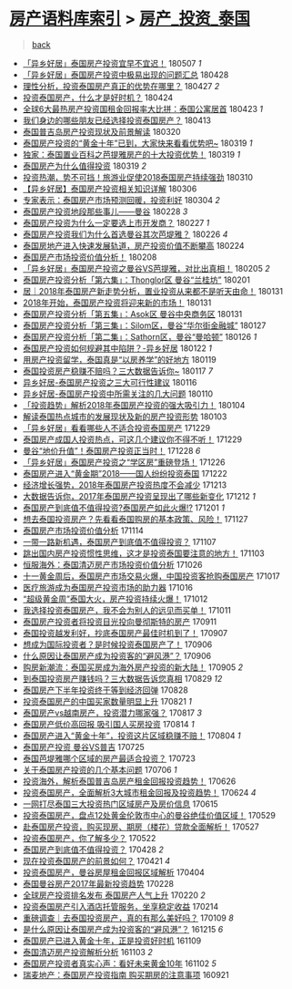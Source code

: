 [房产语料库索引](../../README.md)  > [房产_投资_泰国](房产_投资_泰国.md)
====
> [back](../README.md)

- [「异乡好居」泰国房产投资宜早不宜迟！](http://jkwz.applinzi.com/ittc/7100327460610769930.html#%E3%80%8C%E5%BC%82%E4%B9%A1%E5%A5%BD%E5%B1%85%E3%80%8D%E6%B3%B0%E5%9B%BD%E6%88%BF%E4%BA%A7%E6%8A%95%E8%B5%84%E5%AE%9C%E6%97%A9%E4%B8%8D%E5%AE%9C%E8%BF%9F%EF%BC%81) 180507 *1* 
- [「异乡好居」泰国房产投资中极易出现的问题汇总](http://jkwz.applinzi.com/ittc/7096989209980306449.html#%E3%80%8C%E5%BC%82%E4%B9%A1%E5%A5%BD%E5%B1%85%E3%80%8D%E6%B3%B0%E5%9B%BD%E6%88%BF%E4%BA%A7%E6%8A%95%E8%B5%84%E4%B8%AD%E6%9E%81%E6%98%93%E5%87%BA%E7%8E%B0%E7%9A%84%E9%97%AE%E9%A2%98%E6%B1%87%E6%80%BB) 180428  
- [理性分析，投资泰国房产真正的优势在哪里？](http://jkwz.applinzi.com/ittc/7096677781637432331.html#%E7%90%86%E6%80%A7%E5%88%86%E6%9E%90%EF%BC%8C%E6%8A%95%E8%B5%84%E6%B3%B0%E5%9B%BD%E6%88%BF%E4%BA%A7%E7%9C%9F%E6%AD%A3%E7%9A%84%E4%BC%98%E5%8A%BF%E5%9C%A8%E5%93%AA%E9%87%8C%EF%BC%9F) 180427 *2* 
- [投资泰国房产，什么才是好时机？](http://jkwz.applinzi.com/ittc/7095534925346505745.html#%E6%8A%95%E8%B5%84%E6%B3%B0%E5%9B%BD%E6%88%BF%E4%BA%A7%EF%BC%8C%E4%BB%80%E4%B9%88%E6%89%8D%E6%98%AF%E5%A5%BD%E6%97%B6%E6%9C%BA%EF%BC%9F) 180424  
- [全球6大最热房产投资国租金回报率大比拼：泰国公寓居首](http://jkwz.applinzi.com/ittc/7095322980609688582.html#%E5%85%A8%E7%90%836%E5%A4%A7%E6%9C%80%E7%83%AD%E6%88%BF%E4%BA%A7%E6%8A%95%E8%B5%84%E5%9B%BD%E7%A7%9F%E9%87%91%E5%9B%9E%E6%8A%A5%E7%8E%87%E5%A4%A7%E6%AF%94%E6%8B%BC%EF%BC%9A%E6%B3%B0%E5%9B%BD%E5%85%AC%E5%AF%93%E5%B1%85%E9%A6%96) 180423 *1* 
- [我们身边的哪些朋友已经选择投资泰国房产？](http://jkwz.applinzi.com/ittc/7091587175235978247.html#%E6%88%91%E4%BB%AC%E8%BA%AB%E8%BE%B9%E7%9A%84%E5%93%AA%E4%BA%9B%E6%9C%8B%E5%8F%8B%E5%B7%B2%E7%BB%8F%E9%80%89%E6%8B%A9%E6%8A%95%E8%B5%84%E6%B3%B0%E5%9B%BD%E6%88%BF%E4%BA%A7%EF%BC%9F) 180413  
- [泰国普吉岛房产投资现状及前景解读](http://jkwz.applinzi.com/ittc/7082519128579769355.html#%E6%B3%B0%E5%9B%BD%E6%99%AE%E5%90%89%E5%B2%9B%E6%88%BF%E4%BA%A7%E6%8A%95%E8%B5%84%E7%8E%B0%E7%8A%B6%E5%8F%8A%E5%89%8D%E6%99%AF%E8%A7%A3%E8%AF%BB) 180320  
- [泰国房产投资的“黄金十年”已到，大家快来看看优势吧~](http://jkwz.applinzi.com/ittc/7082235746704688135.html#%E6%B3%B0%E5%9B%BD%E6%88%BF%E4%BA%A7%E6%8A%95%E8%B5%84%E7%9A%84%E2%80%9C%E9%BB%84%E9%87%91%E5%8D%81%E5%B9%B4%E2%80%9D%E5%B7%B2%E5%88%B0%EF%BC%8C%E5%A4%A7%E5%AE%B6%E5%BF%AB%E6%9D%A5%E7%9C%8B%E7%9C%8B%E4%BC%98%E5%8A%BF%E5%90%A7%7E) 180319 *1* 
- [独家：泰国置业百科之芭提雅房产的十大投资优势！](http://jkwz.applinzi.com/ittc/7082185232730293254.html#%E7%8B%AC%E5%AE%B6%EF%BC%9A%E6%B3%B0%E5%9B%BD%E7%BD%AE%E4%B8%9A%E7%99%BE%E7%A7%91%E4%B9%8B%E8%8A%AD%E6%8F%90%E9%9B%85%E6%88%BF%E4%BA%A7%E7%9A%84%E5%8D%81%E5%A4%A7%E6%8A%95%E8%B5%84%E4%BC%98%E5%8A%BF%EF%BC%81) 180319 *1* 
- [泰国房产为什么值得投资](http://jkwz.applinzi.com/ittc/7081520734067491847.html#%E6%B3%B0%E5%9B%BD%E6%88%BF%E4%BA%A7%E4%B8%BA%E4%BB%80%E4%B9%88%E5%80%BC%E5%BE%97%E6%8A%95%E8%B5%84) 180319 *2* 
- [投资热潮，势不可挡！旅游业促使2018泰国房产持续强劲](http://jkwz.applinzi.com/ittc/7078853794509358087.html#%E6%8A%95%E8%B5%84%E7%83%AD%E6%BD%AE%EF%BC%8C%E5%8A%BF%E4%B8%8D%E5%8F%AF%E6%8C%A1%EF%BC%81%E6%97%85%E6%B8%B8%E4%B8%9A%E4%BF%83%E4%BD%BF2018%E6%B3%B0%E5%9B%BD%E6%88%BF%E4%BA%A7%E6%8C%81%E7%BB%AD%E5%BC%BA%E5%8A%B2) 180310  
- [【异乡好居】泰国房产投资相关知识详解](http://jkwz.applinzi.com/ittc/7077357227218568203.html#%E3%80%90%E5%BC%82%E4%B9%A1%E5%A5%BD%E5%B1%85%E3%80%91%E6%B3%B0%E5%9B%BD%E6%88%BF%E4%BA%A7%E6%8A%95%E8%B5%84%E7%9B%B8%E5%85%B3%E7%9F%A5%E8%AF%86%E8%AF%A6%E8%A7%A3) 180306  
- [专家表示：泰国房产市场预测回暖，投资利好](http://jkwz.applinzi.com/ittc/7076594255412069392.html#%E4%B8%93%E5%AE%B6%E8%A1%A8%E7%A4%BA%EF%BC%9A%E6%B3%B0%E5%9B%BD%E6%88%BF%E4%BA%A7%E5%B8%82%E5%9C%BA%E9%A2%84%E6%B5%8B%E5%9B%9E%E6%9A%96%EF%BC%8C%E6%8A%95%E8%B5%84%E5%88%A9%E5%A5%BD) 180304 *2* 
- [泰国房产投资地段那些事儿——曼谷](http://jkwz.applinzi.com/ittc/7075082198028125200.html#%E6%B3%B0%E5%9B%BD%E6%88%BF%E4%BA%A7%E6%8A%95%E8%B5%84%E5%9C%B0%E6%AE%B5%E9%82%A3%E4%BA%9B%E4%BA%8B%E5%84%BF%E2%80%94%E2%80%94%E6%9B%BC%E8%B0%B7) 180228 *3* 
- [泰国房产投资为什么一定要选上市开发商？](http://jkwz.applinzi.com/ittc/7074327240060175377.html#%E6%B3%B0%E5%9B%BD%E6%88%BF%E4%BA%A7%E6%8A%95%E8%B5%84%E4%B8%BA%E4%BB%80%E4%B9%88%E4%B8%80%E5%AE%9A%E8%A6%81%E9%80%89%E4%B8%8A%E5%B8%82%E5%BC%80%E5%8F%91%E5%95%86%EF%BC%9F) 180227 *1* 
- [泰国房产投资我们为什么首选曼谷其次芭堤雅？](http://jkwz.applinzi.com/ittc/7074325663698125831.html#%E6%B3%B0%E5%9B%BD%E6%88%BF%E4%BA%A7%E6%8A%95%E8%B5%84%E6%88%91%E4%BB%AC%E4%B8%BA%E4%BB%80%E4%B9%88%E9%A6%96%E9%80%89%E6%9B%BC%E8%B0%B7%E5%85%B6%E6%AC%A1%E8%8A%AD%E5%A0%A4%E9%9B%85%EF%BC%9F) 180226 *4* 
- [泰国房地产进入快速发展轨道，房产投资价值不断攀高](http://jkwz.applinzi.com/ittc/7073660578499658769.html#%E6%B3%B0%E5%9B%BD%E6%88%BF%E5%9C%B0%E4%BA%A7%E8%BF%9B%E5%85%A5%E5%BF%AB%E9%80%9F%E5%8F%91%E5%B1%95%E8%BD%A8%E9%81%93%EF%BC%8C%E6%88%BF%E4%BA%A7%E6%8A%95%E8%B5%84%E4%BB%B7%E5%80%BC%E4%B8%8D%E6%96%AD%E6%94%80%E9%AB%98) 180224  
- [泰国房产市场投资价值分析！](http://jkwz.applinzi.com/ittc/7067336922601358342.html#%E6%B3%B0%E5%9B%BD%E6%88%BF%E4%BA%A7%E5%B8%82%E5%9C%BA%E6%8A%95%E8%B5%84%E4%BB%B7%E5%80%BC%E5%88%86%E6%9E%90%EF%BC%81) 180208  
- [「异乡好居」泰国房产投资之曼谷VS芭提雅，对比出真相！](http://jkwz.applinzi.com/ittc/7066559659156964369.html#%E3%80%8C%E5%BC%82%E4%B9%A1%E5%A5%BD%E5%B1%85%E3%80%8D%E6%B3%B0%E5%9B%BD%E6%88%BF%E4%BA%A7%E6%8A%95%E8%B5%84%E4%B9%8B%E6%9B%BC%E8%B0%B7VS%E8%8A%AD%E6%8F%90%E9%9B%85%EF%BC%8C%E5%AF%B9%E6%AF%94%E5%87%BA%E7%9C%9F%E7%9B%B8%EF%BC%81) 180205 *2* 
- [泰国房产投资分析「第六集」：Thonglor区 曼谷“兰桂坊”](http://jkwz.applinzi.com/ittc/7065206039069066256.html#%E6%B3%B0%E5%9B%BD%E6%88%BF%E4%BA%A7%E6%8A%95%E8%B5%84%E5%88%86%E6%9E%90%E3%80%8C%E7%AC%AC%E5%85%AD%E9%9B%86%E3%80%8D%EF%BC%9AThonglor%E5%8C%BA+%E6%9B%BC%E8%B0%B7%E2%80%9C%E5%85%B0%E6%A1%82%E5%9D%8A%E2%80%9D) 180201  
- [居｜2018年泰国房产新走势分析，置业投资从来都不是听天由命！](http://jkwz.applinzi.com/ittc/7064773130956833802.html#%E5%B1%85%EF%BD%9C2018%E5%B9%B4%E6%B3%B0%E5%9B%BD%E6%88%BF%E4%BA%A7%E6%96%B0%E8%B5%B0%E5%8A%BF%E5%88%86%E6%9E%90%EF%BC%8C%E7%BD%AE%E4%B8%9A%E6%8A%95%E8%B5%84%E4%BB%8E%E6%9D%A5%E9%83%BD%E4%B8%8D%E6%98%AF%E5%90%AC%E5%A4%A9%E7%94%B1%E5%91%BD%EF%BC%81) 180131  
- [2018年开始，泰国房产投资将迎来新的市场！](http://jkwz.applinzi.com/ittc/7064668514462204938.html#2018%E5%B9%B4%E5%BC%80%E5%A7%8B%EF%BC%8C%E6%B3%B0%E5%9B%BD%E6%88%BF%E4%BA%A7%E6%8A%95%E8%B5%84%E5%B0%86%E8%BF%8E%E6%9D%A5%E6%96%B0%E7%9A%84%E5%B8%82%E5%9C%BA%EF%BC%81) 180131  
- [泰国房产投资分析「第五集」：Asok区 曼谷中央商务区](http://jkwz.applinzi.com/ittc/7064524777501230096.html#%E6%B3%B0%E5%9B%BD%E6%88%BF%E4%BA%A7%E6%8A%95%E8%B5%84%E5%88%86%E6%9E%90%E3%80%8C%E7%AC%AC%E4%BA%94%E9%9B%86%E3%80%8D%EF%BC%9AAsok%E5%8C%BA+%E6%9B%BC%E8%B0%B7%E4%B8%AD%E5%A4%AE%E5%95%86%E5%8A%A1%E5%8C%BA) 180131  
- [泰国房产投资分析「第三集」：Silom区，曼谷“华尔街金融城”](http://jkwz.applinzi.com/ittc/7063031424938935303.html#%E6%B3%B0%E5%9B%BD%E6%88%BF%E4%BA%A7%E6%8A%95%E8%B5%84%E5%88%86%E6%9E%90%E3%80%8C%E7%AC%AC%E4%B8%89%E9%9B%86%E3%80%8D%EF%BC%9ASilom%E5%8C%BA%EF%BC%8C%E6%9B%BC%E8%B0%B7%E2%80%9C%E5%8D%8E%E5%B0%94%E8%A1%97%E9%87%91%E8%9E%8D%E5%9F%8E%E2%80%9D) 180127  
- [泰国房产投资分析「第二集」：Sathorn区，曼谷“曼哈顿”](http://jkwz.applinzi.com/ittc/7062644230906709002.html#%E6%B3%B0%E5%9B%BD%E6%88%BF%E4%BA%A7%E6%8A%95%E8%B5%84%E5%88%86%E6%9E%90%E3%80%8C%E7%AC%AC%E4%BA%8C%E9%9B%86%E3%80%8D%EF%BC%9ASathorn%E5%8C%BA%EF%BC%8C%E6%9B%BC%E8%B0%B7%E2%80%9C%E6%9B%BC%E5%93%88%E9%A1%BF%E2%80%9D) 180126 *1* 
- [泰国房产投资如何规避其中陷阱？-异乡好居](http://jkwz.applinzi.com/ittc/7061400136507196433.html#%E6%B3%B0%E5%9B%BD%E6%88%BF%E4%BA%A7%E6%8A%95%E8%B5%84%E5%A6%82%E4%BD%95%E8%A7%84%E9%81%BF%E5%85%B6%E4%B8%AD%E9%99%B7%E9%98%B1%EF%BC%9F-%E5%BC%82%E4%B9%A1%E5%A5%BD%E5%B1%85) 180122 *1* 
- [用房产投资留学，泰国真是“以房养学”的好地方](http://jkwz.applinzi.com/ittc/7060248221828252679.html#%E7%94%A8%E6%88%BF%E4%BA%A7%E6%8A%95%E8%B5%84%E7%95%99%E5%AD%A6%EF%BC%8C%E6%B3%B0%E5%9B%BD%E7%9C%9F%E6%98%AF%E2%80%9C%E4%BB%A5%E6%88%BF%E5%85%BB%E5%AD%A6%E2%80%9D%E7%9A%84%E5%A5%BD%E5%9C%B0%E6%96%B9) 180119  
- [泰国投资房产稳赚不赔吗？三大数据告诉你~](http://jkwz.applinzi.com/ittc/7059515820621693959.html#%E6%B3%B0%E5%9B%BD%E6%8A%95%E8%B5%84%E6%88%BF%E4%BA%A7%E7%A8%B3%E8%B5%9A%E4%B8%8D%E8%B5%94%E5%90%97%EF%BC%9F%E4%B8%89%E5%A4%A7%E6%95%B0%E6%8D%AE%E5%91%8A%E8%AF%89%E4%BD%A0%7E) 180117 *7* 
- [异乡好居-泰国房产投资之三大可行性建议](http://jkwz.applinzi.com/ittc/7059187056960341003.html#%E5%BC%82%E4%B9%A1%E5%A5%BD%E5%B1%85-%E6%B3%B0%E5%9B%BD%E6%88%BF%E4%BA%A7%E6%8A%95%E8%B5%84%E4%B9%8B%E4%B8%89%E5%A4%A7%E5%8F%AF%E8%A1%8C%E6%80%A7%E5%BB%BA%E8%AE%AE) 180116  
- [异乡好居-泰国房产投资中所需关注的几大问题](http://jkwz.applinzi.com/ittc/7056955400883012618.html#%E5%BC%82%E4%B9%A1%E5%A5%BD%E5%B1%85-%E6%B3%B0%E5%9B%BD%E6%88%BF%E4%BA%A7%E6%8A%95%E8%B5%84%E4%B8%AD%E6%89%80%E9%9C%80%E5%85%B3%E6%B3%A8%E7%9A%84%E5%87%A0%E5%A4%A7%E9%97%AE%E9%A2%98) 180110  
- [「投资趋势」解析2018年泰国房产投资的强大吸引力！](http://jkwz.applinzi.com/ittc/7054762101967422475.html#%E3%80%8C%E6%8A%95%E8%B5%84%E8%B6%8B%E5%8A%BF%E3%80%8D%E8%A7%A3%E6%9E%902018%E5%B9%B4%E6%B3%B0%E5%9B%BD%E6%88%BF%E4%BA%A7%E6%8A%95%E8%B5%84%E7%9A%84%E5%BC%BA%E5%A4%A7%E5%90%B8%E5%BC%95%E5%8A%9B%EF%BC%81) 180104  
- [解读泰国热点城市的发展现状及新的房产投资形势](http://jkwz.applinzi.com/ittc/7054298860602524683.html#%E8%A7%A3%E8%AF%BB%E6%B3%B0%E5%9B%BD%E7%83%AD%E7%82%B9%E5%9F%8E%E5%B8%82%E7%9A%84%E5%8F%91%E5%B1%95%E7%8E%B0%E7%8A%B6%E5%8F%8A%E6%96%B0%E7%9A%84%E6%88%BF%E4%BA%A7%E6%8A%95%E8%B5%84%E5%BD%A2%E5%8A%BF) 180103  
- [「异乡好居」看看哪些人不适合投资泰国房产](http://jkwz.applinzi.com/ittc/7052510943978718224.html#%E3%80%8C%E5%BC%82%E4%B9%A1%E5%A5%BD%E5%B1%85%E3%80%8D%E7%9C%8B%E7%9C%8B%E5%93%AA%E4%BA%9B%E4%BA%BA%E4%B8%8D%E9%80%82%E5%90%88%E6%8A%95%E8%B5%84%E6%B3%B0%E5%9B%BD%E6%88%BF%E4%BA%A7) 171229  
- [泰国房产成国人投资热点，可这几个建议你不得不听！](http://jkwz.applinzi.com/ittc/7051722123939152912.html#%E6%B3%B0%E5%9B%BD%E6%88%BF%E4%BA%A7%E6%88%90%E5%9B%BD%E4%BA%BA%E6%8A%95%E8%B5%84%E7%83%AD%E7%82%B9%EF%BC%8C%E5%8F%AF%E8%BF%99%E5%87%A0%E4%B8%AA%E5%BB%BA%E8%AE%AE%E4%BD%A0%E4%B8%8D%E5%BE%97%E4%B8%8D%E5%90%AC%EF%BC%81) 171229  
- [曼谷“地价升值”！泰国房产投资正当时！](http://jkwz.applinzi.com/ittc/7052232811006657553.html#%E6%9B%BC%E8%B0%B7%E2%80%9C%E5%9C%B0%E4%BB%B7%E5%8D%87%E5%80%BC%E2%80%9D%EF%BC%81%E6%B3%B0%E5%9B%BD%E6%88%BF%E4%BA%A7%E6%8A%95%E8%B5%84%E6%AD%A3%E5%BD%93%E6%97%B6%EF%BC%81) 171228 *6* 
- [「异乡好居」泰国房产投资之“学区房”重磅登场！](http://jkwz.applinzi.com/ittc/7051393259840996368.html#%E3%80%8C%E5%BC%82%E4%B9%A1%E5%A5%BD%E5%B1%85%E3%80%8D%E6%B3%B0%E5%9B%BD%E6%88%BF%E4%BA%A7%E6%8A%95%E8%B5%84%E4%B9%8B%E2%80%9C%E5%AD%A6%E5%8C%BA%E6%88%BF%E2%80%9D%E9%87%8D%E7%A3%85%E7%99%BB%E5%9C%BA%EF%BC%81) 171226  
- [泰国房产进入“黄金期”2018——国人纷纷投资泰国](http://jkwz.applinzi.com/ittc/7049838702669333520.html#%E6%B3%B0%E5%9B%BD%E6%88%BF%E4%BA%A7%E8%BF%9B%E5%85%A5%E2%80%9C%E9%BB%84%E9%87%91%E6%9C%9F%E2%80%9D2018%E2%80%94%E2%80%94%E5%9B%BD%E4%BA%BA%E7%BA%B7%E7%BA%B7%E6%8A%95%E8%B5%84%E6%B3%B0%E5%9B%BD) 171222  
- [经济增长强势，2018年泰国房产投资热度不会减少](http://jkwz.applinzi.com/ittc/7046510095867855889.html#%E7%BB%8F%E6%B5%8E%E5%A2%9E%E9%95%BF%E5%BC%BA%E5%8A%BF%EF%BC%8C2018%E5%B9%B4%E6%B3%B0%E5%9B%BD%E6%88%BF%E4%BA%A7%E6%8A%95%E8%B5%84%E7%83%AD%E5%BA%A6%E4%B8%8D%E4%BC%9A%E5%87%8F%E5%B0%91) 171213  
- [大数据告诉你，2017年泰国房产投资呈现出了哪些新变化](http://jkwz.applinzi.com/ittc/7046113344434471952.html#%E5%A4%A7%E6%95%B0%E6%8D%AE%E5%91%8A%E8%AF%89%E4%BD%A0%EF%BC%8C2017%E5%B9%B4%E6%B3%B0%E5%9B%BD%E6%88%BF%E4%BA%A7%E6%8A%95%E8%B5%84%E5%91%88%E7%8E%B0%E5%87%BA%E4%BA%86%E5%93%AA%E4%BA%9B%E6%96%B0%E5%8F%98%E5%8C%96) 171212 *1* 
- [泰国房产到底值不值得投资?泰国房产如此火爆!?](http://jkwz.applinzi.com/ittc/7042128882348590096.html#%E6%B3%B0%E5%9B%BD%E6%88%BF%E4%BA%A7%E5%88%B0%E5%BA%95%E5%80%BC%E4%B8%8D%E5%80%BC%E5%BE%97%E6%8A%95%E8%B5%84%3F%E6%B3%B0%E5%9B%BD%E6%88%BF%E4%BA%A7%E5%A6%82%E6%AD%A4%E7%81%AB%E7%88%86%21%3F) 171201 *1* 
- [想去泰国投资房产？先看看泰国购房的基本政策、风险！](http://jkwz.applinzi.com/ittc/7040657770716595216.html#%E6%83%B3%E5%8E%BB%E6%B3%B0%E5%9B%BD%E6%8A%95%E8%B5%84%E6%88%BF%E4%BA%A7%EF%BC%9F%E5%85%88%E7%9C%8B%E7%9C%8B%E6%B3%B0%E5%9B%BD%E8%B4%AD%E6%88%BF%E7%9A%84%E5%9F%BA%E6%9C%AC%E6%94%BF%E7%AD%96%E3%80%81%E9%A3%8E%E9%99%A9%EF%BC%81) 171127  
- [泰国房产市场投资价值分析](http://jkwz.applinzi.com/ittc/7035795309446300689.html#%E6%B3%B0%E5%9B%BD%E6%88%BF%E4%BA%A7%E5%B8%82%E5%9C%BA%E6%8A%95%E8%B5%84%E4%BB%B7%E5%80%BC%E5%88%86%E6%9E%90) 171114  
- [一带一路新机遇，泰国房产到底值不值得投资？](http://jkwz.applinzi.com/ittc/7033235288715953168.html#%E4%B8%80%E5%B8%A6%E4%B8%80%E8%B7%AF%E6%96%B0%E6%9C%BA%E9%81%87%EF%BC%8C%E6%B3%B0%E5%9B%BD%E6%88%BF%E4%BA%A7%E5%88%B0%E5%BA%95%E5%80%BC%E4%B8%8D%E5%80%BC%E5%BE%97%E6%8A%95%E8%B5%84%EF%BC%9F) 171107  
- [跳出国内房产投资惯性思维，这才是投资泰国要注意的地方！](http://jkwz.applinzi.com/ittc/7031649790675387408.html#%E8%B7%B3%E5%87%BA%E5%9B%BD%E5%86%85%E6%88%BF%E4%BA%A7%E6%8A%95%E8%B5%84%E6%83%AF%E6%80%A7%E6%80%9D%E7%BB%B4%EF%BC%8C%E8%BF%99%E6%89%8D%E6%98%AF%E6%8A%95%E8%B5%84%E6%B3%B0%E5%9B%BD%E8%A6%81%E6%B3%A8%E6%84%8F%E7%9A%84%E5%9C%B0%E6%96%B9%EF%BC%81) 171103  
- [恒服海外：泰国清迈房产市场投资价值分析](http://jkwz.applinzi.com/ittc/7028764500013089808.html#%E6%81%92%E6%9C%8D%E6%B5%B7%E5%A4%96%EF%BC%9A%E6%B3%B0%E5%9B%BD%E6%B8%85%E8%BF%88%E6%88%BF%E4%BA%A7%E5%B8%82%E5%9C%BA%E6%8A%95%E8%B5%84%E4%BB%B7%E5%80%BC%E5%88%86%E6%9E%90) 171026  
- [十一黄金周后，泰国房产市场交易火爆，中国投资客抢购泰国房产](http://jkwz.applinzi.com/ittc/7025349170527994896.html#%E5%8D%81%E4%B8%80%E9%BB%84%E9%87%91%E5%91%A8%E5%90%8E%EF%BC%8C%E6%B3%B0%E5%9B%BD%E6%88%BF%E4%BA%A7%E5%B8%82%E5%9C%BA%E4%BA%A4%E6%98%93%E7%81%AB%E7%88%86%EF%BC%8C%E4%B8%AD%E5%9B%BD%E6%8A%95%E8%B5%84%E5%AE%A2%E6%8A%A2%E8%B4%AD%E6%B3%B0%E5%9B%BD%E6%88%BF%E4%BA%A7) 171017  
- [医疗旅游成为泰国房产投资市场的助力器](http://jkwz.applinzi.com/ittc/7025002036477821969.html#%E5%8C%BB%E7%96%97%E6%97%85%E6%B8%B8%E6%88%90%E4%B8%BA%E6%B3%B0%E5%9B%BD%E6%88%BF%E4%BA%A7%E6%8A%95%E8%B5%84%E5%B8%82%E5%9C%BA%E7%9A%84%E5%8A%A9%E5%8A%9B%E5%99%A8) 171016  
- [“超级黄金周”泰国大火，房产投资持续火爆！](http://jkwz.applinzi.com/ittc/7023567007398757392.html#%E2%80%9C%E8%B6%85%E7%BA%A7%E9%BB%84%E9%87%91%E5%91%A8%E2%80%9D%E6%B3%B0%E5%9B%BD%E5%A4%A7%E7%81%AB%EF%BC%8C%E6%88%BF%E4%BA%A7%E6%8A%95%E8%B5%84%E6%8C%81%E7%BB%AD%E7%81%AB%E7%88%86%EF%BC%81) 171012  
- [我选择投资泰国房产，我不会为别人的远见而买单！](http://jkwz.applinzi.com/ittc/7023153561947603984.html#%E6%88%91%E9%80%89%E6%8B%A9%E6%8A%95%E8%B5%84%E6%B3%B0%E5%9B%BD%E6%88%BF%E4%BA%A7%EF%BC%8C%E6%88%91%E4%B8%8D%E4%BC%9A%E4%B8%BA%E5%88%AB%E4%BA%BA%E7%9A%84%E8%BF%9C%E8%A7%81%E8%80%8C%E4%B9%B0%E5%8D%95%EF%BC%81) 171011  
- [泰国房产投资者将投资目光投向曼彻斯特的房产](http://jkwz.applinzi.com/ittc/7012006151015891985.html#%E6%B3%B0%E5%9B%BD%E6%88%BF%E4%BA%A7%E6%8A%95%E8%B5%84%E8%80%85%E5%B0%86%E6%8A%95%E8%B5%84%E7%9B%AE%E5%85%89%E6%8A%95%E5%90%91%E6%9B%BC%E5%BD%BB%E6%96%AF%E7%89%B9%E7%9A%84%E6%88%BF%E4%BA%A7) 170911  
- [泰国投资越发利好，抄底泰国房产最佳时机到了！](http://jkwz.applinzi.com/ittc/7010519896163877905.html#%E6%B3%B0%E5%9B%BD%E6%8A%95%E8%B5%84%E8%B6%8A%E5%8F%91%E5%88%A9%E5%A5%BD%EF%BC%8C%E6%8A%84%E5%BA%95%E6%B3%B0%E5%9B%BD%E6%88%BF%E4%BA%A7%E6%9C%80%E4%BD%B3%E6%97%B6%E6%9C%BA%E5%88%B0%E4%BA%86%EF%BC%81) 170907  
- [想成为国际投资者？是时候投资泰国房产了！](http://jkwz.applinzi.com/ittc/7010158350925562897.html#%E6%83%B3%E6%88%90%E4%B8%BA%E5%9B%BD%E9%99%85%E6%8A%95%E8%B5%84%E8%80%85%EF%BC%9F%E6%98%AF%E6%97%B6%E5%80%99%E6%8A%95%E8%B5%84%E6%B3%B0%E5%9B%BD%E6%88%BF%E4%BA%A7%E4%BA%86%EF%BC%81) 170906  
- [什么原因让泰国房产成为投资客的“避风港”？](http://jkwz.applinzi.com/ittc/7010142984593736721.html#%E4%BB%80%E4%B9%88%E5%8E%9F%E5%9B%A0%E8%AE%A9%E6%B3%B0%E5%9B%BD%E6%88%BF%E4%BA%A7%E6%88%90%E4%B8%BA%E6%8A%95%E8%B5%84%E5%AE%A2%E7%9A%84%E2%80%9C%E9%81%BF%E9%A3%8E%E6%B8%AF%E2%80%9D%EF%BC%9F) 170906  
- [购房新潮流：泰国买房成为海外房产投资的新大陆！](http://jkwz.applinzi.com/ittc/7009860938973578257.html#%E8%B4%AD%E6%88%BF%E6%96%B0%E6%BD%AE%E6%B5%81%EF%BC%9A%E6%B3%B0%E5%9B%BD%E4%B9%B0%E6%88%BF%E6%88%90%E4%B8%BA%E6%B5%B7%E5%A4%96%E6%88%BF%E4%BA%A7%E6%8A%95%E8%B5%84%E7%9A%84%E6%96%B0%E5%A4%A7%E9%99%86%EF%BC%81) 170905 *2* 
- [到泰国投资房产赚钱吗？三大数据告诉您真相](http://jkwz.applinzi.com/ittc/7007160987751547920.html#%E5%88%B0%E6%B3%B0%E5%9B%BD%E6%8A%95%E8%B5%84%E6%88%BF%E4%BA%A7%E8%B5%9A%E9%92%B1%E5%90%97%EF%BC%9F%E4%B8%89%E5%A4%A7%E6%95%B0%E6%8D%AE%E5%91%8A%E8%AF%89%E6%82%A8%E7%9C%9F%E7%9B%B8) 170829 *12* 
- [泰国房产下半年投资终于等到经济回弹](http://jkwz.applinzi.com/ittc/7006777221564597265.html#%E6%B3%B0%E5%9B%BD%E6%88%BF%E4%BA%A7%E4%B8%8B%E5%8D%8A%E5%B9%B4%E6%8A%95%E8%B5%84%E7%BB%88%E4%BA%8E%E7%AD%89%E5%88%B0%E7%BB%8F%E6%B5%8E%E5%9B%9E%E5%BC%B9) 170828  
- [投资泰国房产的中国买家数量明显上升](http://jkwz.applinzi.com/ittc/7004258888470496273.html#%E6%8A%95%E8%B5%84%E6%B3%B0%E5%9B%BD%E6%88%BF%E4%BA%A7%E7%9A%84%E4%B8%AD%E5%9B%BD%E4%B9%B0%E5%AE%B6%E6%95%B0%E9%87%8F%E6%98%8E%E6%98%BE%E4%B8%8A%E5%8D%87) 170821 *1* 
- [泰国房产vs越南房产，投资潜力哪家强？](http://jkwz.applinzi.com/ittc/7002726671210513425.html#%E6%B3%B0%E5%9B%BD%E6%88%BF%E4%BA%A7vs%E8%B6%8A%E5%8D%97%E6%88%BF%E4%BA%A7%EF%BC%8C%E6%8A%95%E8%B5%84%E6%BD%9C%E5%8A%9B%E5%93%AA%E5%AE%B6%E5%BC%BA%EF%BC%9F) 170817 *3* 
- [泰国房产低价高回报 吸引国人买房投资](http://jkwz.applinzi.com/ittc/7001714362874856465.html#%E6%B3%B0%E5%9B%BD%E6%88%BF%E4%BA%A7%E4%BD%8E%E4%BB%B7%E9%AB%98%E5%9B%9E%E6%8A%A5+%E5%90%B8%E5%BC%95%E5%9B%BD%E4%BA%BA%E4%B9%B0%E6%88%BF%E6%8A%95%E8%B5%84) 170814 *1* 
- [泰国房产进入“黄金十年”，投资这片区域稳赚不赔！](http://jkwz.applinzi.com/ittc/6997911171896968209.html#%E6%B3%B0%E5%9B%BD%E6%88%BF%E4%BA%A7%E8%BF%9B%E5%85%A5%E2%80%9C%E9%BB%84%E9%87%91%E5%8D%81%E5%B9%B4%E2%80%9D%EF%BC%8C%E6%8A%95%E8%B5%84%E8%BF%99%E7%89%87%E5%8C%BA%E5%9F%9F%E7%A8%B3%E8%B5%9A%E4%B8%8D%E8%B5%94%EF%BC%81) 170804 *1* 
- [泰国房产投资 曼谷VS普吉](http://jkwz.applinzi.com/ittc/6994265315826205713.html#%E6%B3%B0%E5%9B%BD%E6%88%BF%E4%BA%A7%E6%8A%95%E8%B5%84+%E6%9B%BC%E8%B0%B7VS%E6%99%AE%E5%90%89) 170725  
- [泰国芭堤雅哪个区域的房产最适合投资？](http://jkwz.applinzi.com/ittc/6993547628770755600.html#%E6%B3%B0%E5%9B%BD%E8%8A%AD%E5%A0%A4%E9%9B%85%E5%93%AA%E4%B8%AA%E5%8C%BA%E5%9F%9F%E7%9A%84%E6%88%BF%E4%BA%A7%E6%9C%80%E9%80%82%E5%90%88%E6%8A%95%E8%B5%84%EF%BC%9F) 170723  
- [关于泰国房产投资的几个基本问题](http://jkwz.applinzi.com/ittc/6987254879335482373.html#%E5%85%B3%E4%BA%8E%E6%B3%B0%E5%9B%BD%E6%88%BF%E4%BA%A7%E6%8A%95%E8%B5%84%E7%9A%84%E5%87%A0%E4%B8%AA%E5%9F%BA%E6%9C%AC%E9%97%AE%E9%A2%98) 170706 *1* 
- [投资海外，解析泰国普吉岛房产租金回报投资趋势！](http://jkwz.applinzi.com/ittc/6983593517715555333.html#%E6%8A%95%E8%B5%84%E6%B5%B7%E5%A4%96%EF%BC%8C%E8%A7%A3%E6%9E%90%E6%B3%B0%E5%9B%BD%E6%99%AE%E5%90%89%E5%B2%9B%E6%88%BF%E4%BA%A7%E7%A7%9F%E9%87%91%E5%9B%9E%E6%8A%A5%E6%8A%95%E8%B5%84%E8%B6%8B%E5%8A%BF%EF%BC%81) 170626  
- [投资泰国房产，全面解析3大城市租金回报及投资趋势！](http://jkwz.applinzi.com/ittc/6982537115987346436.html#%E6%8A%95%E8%B5%84%E6%B3%B0%E5%9B%BD%E6%88%BF%E4%BA%A7%EF%BC%8C%E5%85%A8%E9%9D%A2%E8%A7%A3%E6%9E%903%E5%A4%A7%E5%9F%8E%E5%B8%82%E7%A7%9F%E9%87%91%E5%9B%9E%E6%8A%A5%E5%8F%8A%E6%8A%95%E8%B5%84%E8%B6%8B%E5%8A%BF%EF%BC%81) 170624 *4* 
- [一网打尽泰国三大投资热门区域房产及房价信息](http://jkwz.applinzi.com/ittc/6979394158669071365.html#%E4%B8%80%E7%BD%91%E6%89%93%E5%B0%BD%E6%B3%B0%E5%9B%BD%E4%B8%89%E5%A4%A7%E6%8A%95%E8%B5%84%E7%83%AD%E9%97%A8%E5%8C%BA%E5%9F%9F%E6%88%BF%E4%BA%A7%E5%8F%8A%E6%88%BF%E4%BB%B7%E4%BF%A1%E6%81%AF) 170615  
- [投资泰国房产，盘点12处黄金伦敦市中心的曼谷绝佳价值区域！](http://jkwz.applinzi.com/ittc/6973152892222440453.html#%E6%8A%95%E8%B5%84%E6%B3%B0%E5%9B%BD%E6%88%BF%E4%BA%A7%EF%BC%8C%E7%9B%98%E7%82%B912%E5%A4%84%E9%BB%84%E9%87%91%E4%BC%A6%E6%95%A6%E5%B8%82%E4%B8%AD%E5%BF%83%E7%9A%84%E6%9B%BC%E8%B0%B7%E7%BB%9D%E4%BD%B3%E4%BB%B7%E5%80%BC%E5%8C%BA%E5%9F%9F%EF%BC%81) 170529  
- [赴泰国房产投资，购买现房、期房（楼花）贷款全面解析！](http://jkwz.applinzi.com/ittc/6972336253121856517.html#%E8%B5%B4%E6%B3%B0%E5%9B%BD%E6%88%BF%E4%BA%A7%E6%8A%95%E8%B5%84%EF%BC%8C%E8%B4%AD%E4%B9%B0%E7%8E%B0%E6%88%BF%E3%80%81%E6%9C%9F%E6%88%BF%EF%BC%88%E6%A5%BC%E8%8A%B1%EF%BC%89%E8%B4%B7%E6%AC%BE%E5%85%A8%E9%9D%A2%E8%A7%A3%E6%9E%90%EF%BC%81) 170527  
- [投资泰国房产，你了解多少？](http://jkwz.applinzi.com/ittc/6970523769788433413.html#%E6%8A%95%E8%B5%84%E6%B3%B0%E5%9B%BD%E6%88%BF%E4%BA%A7%EF%BC%8C%E4%BD%A0%E4%BA%86%E8%A7%A3%E5%A4%9A%E5%B0%91%EF%BC%9F) 170522  
- [泰国房产到底值不值得投资？](http://jkwz.applinzi.com/ittc/6961527835029144581.html#%E6%B3%B0%E5%9B%BD%E6%88%BF%E4%BA%A7%E5%88%B0%E5%BA%95%E5%80%BC%E4%B8%8D%E5%80%BC%E5%BE%97%E6%8A%95%E8%B5%84%EF%BC%9F) 170428 *2* 
- [现在投资泰国房产的前景如何？](http://jkwz.applinzi.com/ittc/6958917777904649220.html#%E7%8E%B0%E5%9C%A8%E6%8A%95%E8%B5%84%E6%B3%B0%E5%9B%BD%E6%88%BF%E4%BA%A7%E7%9A%84%E5%89%8D%E6%99%AF%E5%A6%82%E4%BD%95%EF%BC%9F) 170421 *4* 
- [投资泰国房产，曼谷房屋租金回报区域解析](http://jkwz.applinzi.com/ittc/6952627802611385349.html#%E6%8A%95%E8%B5%84%E6%B3%B0%E5%9B%BD%E6%88%BF%E4%BA%A7%EF%BC%8C%E6%9B%BC%E8%B0%B7%E6%88%BF%E5%B1%8B%E7%A7%9F%E9%87%91%E5%9B%9E%E6%8A%A5%E5%8C%BA%E5%9F%9F%E8%A7%A3%E6%9E%90) 170404  
- [泰国曼谷房产2017年最新投资趋势](http://jkwz.applinzi.com/ittc/6939684606235378692.html#%E6%B3%B0%E5%9B%BD%E6%9B%BC%E8%B0%B7%E6%88%BF%E4%BA%A72017%E5%B9%B4%E6%9C%80%E6%96%B0%E6%8A%95%E8%B5%84%E8%B6%8B%E5%8A%BF) 170228  
- [全球房产投资排名发布 泰国房产人气上升](http://jkwz.applinzi.com/ittc/6936776240789980164.html#%E5%85%A8%E7%90%83%E6%88%BF%E4%BA%A7%E6%8A%95%E8%B5%84%E6%8E%92%E5%90%8D%E5%8F%91%E5%B8%83+%E6%B3%B0%E5%9B%BD%E6%88%BF%E4%BA%A7%E4%BA%BA%E6%B0%94%E4%B8%8A%E5%8D%87) 170220 *2* 
- [投资泰国房产引入酒店托管服务，坐享稳定收益](http://jkwz.applinzi.com/ittc/6934611850124854276.html#%E6%8A%95%E8%B5%84%E6%B3%B0%E5%9B%BD%E6%88%BF%E4%BA%A7%E5%BC%95%E5%85%A5%E9%85%92%E5%BA%97%E6%89%98%E7%AE%A1%E6%9C%8D%E5%8A%A1%EF%BC%8C%E5%9D%90%E4%BA%AB%E7%A8%B3%E5%AE%9A%E6%94%B6%E7%9B%8A) 170214  
- [重磅调查｜去泰国投资房产，真的有那么美好吗？](http://jkwz.applinzi.com/ittc/6921245586069390340.html#%E9%87%8D%E7%A3%85%E8%B0%83%E6%9F%A5%EF%BD%9C%E5%8E%BB%E6%B3%B0%E5%9B%BD%E6%8A%95%E8%B5%84%E6%88%BF%E4%BA%A7%EF%BC%8C%E7%9C%9F%E7%9A%84%E6%9C%89%E9%82%A3%E4%B9%88%E7%BE%8E%E5%A5%BD%E5%90%97%EF%BC%9F) 170109 *8* 
- [是什么原因让泰国房产成为投资客的“避风港”？](http://jkwz.applinzi.com/ittc/6911783054766244869.html#%E6%98%AF%E4%BB%80%E4%B9%88%E5%8E%9F%E5%9B%A0%E8%AE%A9%E6%B3%B0%E5%9B%BD%E6%88%BF%E4%BA%A7%E6%88%90%E4%B8%BA%E6%8A%95%E8%B5%84%E5%AE%A2%E7%9A%84%E2%80%9C%E9%81%BF%E9%A3%8E%E6%B8%AF%E2%80%9D%EF%BC%9F) 161215 *6* 
- [泰国房产已进入黄金十年，正是投资好时机](http://jkwz.applinzi.com/ittc/6898508497288692741.html#%E6%B3%B0%E5%9B%BD%E6%88%BF%E4%BA%A7%E5%B7%B2%E8%BF%9B%E5%85%A5%E9%BB%84%E9%87%91%E5%8D%81%E5%B9%B4%EF%BC%8C%E6%AD%A3%E6%98%AF%E6%8A%95%E8%B5%84%E5%A5%BD%E6%97%B6%E6%9C%BA) 161109  
- [泰国清迈房产投资解析分析](http://jkwz.applinzi.com/ittc/6896323790128022532.html#%E6%B3%B0%E5%9B%BD%E6%B8%85%E8%BF%88%E6%88%BF%E4%BA%A7%E6%8A%95%E8%B5%84%E8%A7%A3%E6%9E%90%E5%88%86%E6%9E%90) 161103 *2* 
- [泰国房产投资者真实心声：看好未来黄金10年](http://jkwz.applinzi.com/ittc/6896003414634267653.html#%E6%B3%B0%E5%9B%BD%E6%88%BF%E4%BA%A7%E6%8A%95%E8%B5%84%E8%80%85%E7%9C%9F%E5%AE%9E%E5%BF%83%E5%A3%B0%EF%BC%9A%E7%9C%8B%E5%A5%BD%E6%9C%AA%E6%9D%A5%E9%BB%84%E9%87%9110%E5%B9%B4) 161102 *5* 
- [瑞麦地产：泰国房产投资指南 购买期房的注意事项](http://jkwz.applinzi.com/ittc/6880351290143540229.html#%E7%91%9E%E9%BA%A6%E5%9C%B0%E4%BA%A7%EF%BC%9A%E6%B3%B0%E5%9B%BD%E6%88%BF%E4%BA%A7%E6%8A%95%E8%B5%84%E6%8C%87%E5%8D%97+%E8%B4%AD%E4%B9%B0%E6%9C%9F%E6%88%BF%E7%9A%84%E6%B3%A8%E6%84%8F%E4%BA%8B%E9%A1%B9) 160921  
